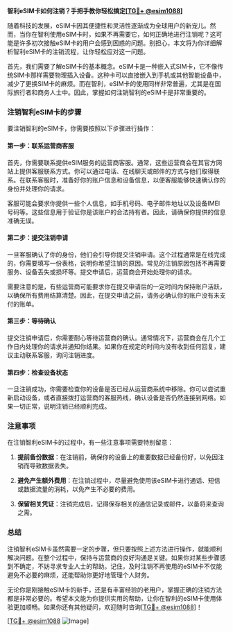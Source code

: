 **智利eSIM卡如何注销？手把手教你轻松搞定[[TG💪+ @esim1088](https://t.me/s/esim1088)]**

随着科技的发展，eSIM卡因其便捷性和灵活性逐渐成为全球用户的新宠儿。然而，当你在智利使用eSIM卡时，如果不再需要它，如何正确地进行注销呢？这可能是许多初次接触eSIM卡的用户会感到困惑的问题。别担心，本文将为你详细解析智利eSIM卡的注销流程，让你轻松应对这一问题。

首先，我们需要了解eSIM卡的基本概念。eSIM卡是一种嵌入式SIM卡，它不像传统SIM卡那样需要物理插入设备。这种卡可以直接嵌入到手机或其他智能设备中，减少了更换SIM卡的麻烦。而在智利，eSIM卡的使用同样非常普遍，尤其是在国际旅行者和商务人士中。因此，掌握如何注销智利的eSIM卡是非常重要的。

### 注销智利eSIM卡的步骤

要注销智利的eSIM卡，你需要按照以下步骤进行操作：

#### 第一步：联系运营商客服
首先，你需要联系提供eSIM服务的运营商客服。通常，这些运营商会在其官方网站上提供客服联系方式。你可以通过电话、在线聊天或邮件的方式与他们取得联系。在联系客服时，准备好你的账户信息和设备信息，以便客服能够快速确认你的身份并处理你的请求。

客服可能会要求你提供一些个人信息，如手机号码、电子邮件地址以及设备IMEI号码等。这些信息用于验证你是该账户的合法持有者。因此，请确保你提供的信息准确无误。

#### 第二步：提交注销申请
一旦客服确认了你的身份，他们会引导你提交注销申请。这个过程通常是在线完成的，你需要填写一份表格，说明你希望注销的原因。常见的注销原因包括不再需要服务、设备丢失或损坏等。提交申请后，运营商会开始处理你的请求。

需要注意的是，有些运营商可能要求你在提交申请后的一定时间内保持账户活跃，以确保所有费用结算清楚。因此，在提交申请之前，请务必确认你的账户没有未支付的账单。

#### 第三步：等待确认
提交注销申请后，你需要耐心等待运营商的确认。通常情况下，运营商会在几个工作日内处理你的请求并通知你结果。如果你在规定的时间内没有收到任何回复，建议主动联系客服，询问注销进度。

#### 第四步：检查设备状态
一旦注销成功，你需要检查你的设备是否已经从运营商系统中移除。你可以尝试重新启动设备，或者直接拨打运营商的客服热线，确认设备是否仍然连接到网络。如果一切正常，说明注销已经顺利完成。

### 注意事项

在注销智利eSIM卡的过程中，有一些注意事项需要特别留意：

1. **提前备份数据**：在注销前，确保你的设备上的重要数据已经备份好，以免因注销而导致数据丢失。
   
2. **避免产生额外费用**：在注销过程中，尽量避免使用该eSIM卡进行通话、短信或数据流量的消耗，以免产生不必要的费用。

3. **保留相关凭证**：注销完成后，记得保存相关的通信记录或邮件，以备将来查询之需。

### 总结

注销智利eSIM卡虽然需要一定的步骤，但只要按照上述方法进行操作，就能顺利解决问题。在整个过程中，保持与运营商的良好沟通是关键。如果你对某些步骤感到不确定，不妨寻求专业人士的帮助。记住，及时注销不再使用的eSIM卡不仅能避免不必要的麻烦，还能帮助你更好地管理个人财务。

无论你是刚接触eSIM卡的新手，还是有丰富经验的老用户，掌握正确的注销方法都是非常必要的。希望本文能为你提供实用的帮助，让你在智利的eSIM卡使用体验更加顺畅。如果你还有其他疑问，欢迎随时咨询[[TG💪+ @esim1088](https://t.me/s/esim1088)]！

[[TG💪+ @esim1088](https://t.me/s/esim1088) ![Image](https://i.postimg.cc/4NQfJmqS/Snipaste-2025-05-13-00-14-12.png)]